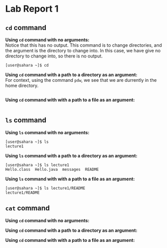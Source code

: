 # Lab Report 1
## `cd` command
**Using `cd` command with no arguments:** \
Notice that this has no output. This command is to change directories, and the argument is the directory to change into. In this case, we have give no directory to change into, so there is no output. 
```
[user@sahara ~]$ cd
```

**Using `cd` command with a path to a directory as an argument:** \
For context, using the command `pdw`, we see that we are durrently in the home directory.
```

```

**Using `cd` command with with a path to a file as an argument:**
```

```

## `ls` command
**Using `ls` command with no arguments:**
```
[user@sahara ~]$ ls
lecture1
```

**Using `ls` command with a path to a directory as an argument:**
```
[user@sahara ~]$ ls lecture1
Hello.class  Hello.java  messages  README
```

**Using `ls` command with with a path to a file as an argument:**
```
[user@sahara ~]$ ls lecture1/README 
lecture1/README
```

## `cat` command
**Using `cd` command with no arguments:**

**Using `cd` command with a path to a directory as an argument:**

**Using `cd` command with with a path to a file as an argument:**

